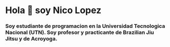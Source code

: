 <div>
  <h1 aling:"center"> Hola 👋 soy Nico Lopez</h1>
  <h3 aling:"center">Soy estudiante de programacion en la Universidad Tecnologica Nacional (UTN). Soy profesor y practicante de Brazilian Jiu Jitsu y de Acroyoga.</h3>
</div>

<div>
  <a href="https://www.instagram.com/nicolopezbjj/">
     </a>
</div>
